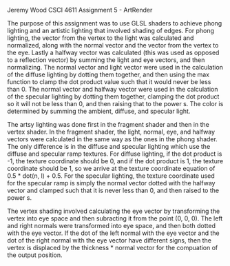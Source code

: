 Jeremy Wood CSCI 4611 Assignment 5 - ArtRender

The purpose of this assignment was to use GLSL shaders to achieve phong lighting and an artistic lighting that involved shading of edges. 
For phong lighting, the vector from the vertex to the light was calculated and normalized, along with the normal vector and the vector from the vertex to the eye. Lastly a halfway vector was calculated (this was used as opposed to a reflection vector) by summing the light and eye vectors, and then normalizing. The normal vector and light vector were used in the calculation of the diffuse lighting by dotting them together, and then using the max function to clamp the dot product value such that it would never be less than 0. The normal vector and halfway vector were used in the calculation of the specular lighting by dotting them together, clamping the dot product so it will not be less than 0, and then raising that to the power s. The color is determined by summing the ambient, diffuse, and specular light.

The artsy lighting was done first in the fragment shader and then in the vertex shader. In the fragment shader, the light, normal, eye, and halfway vectors were calculated in the same way as the ones in the phong shader. The only difference is in the diffuse and specular lighting which use the diffuse and specular ramp textures. For diffuse lighting, if the dot product is -1, the texture coordinate should be 0, and if the dot product is 1, the texture coordinate should be 1, so we arrive at the texture coordinate equation of 
0.5 * dot(n, l) + 0.5. For the specular lighting, the texture coordinate used for the specular ramp is simply the normal vector dotted with the halfway vector and clamped such that it is never less than 0, and then raised to the power s.

The vertex shading involved calculating the eye vector by transforming the vertex into eye space and then subracting it from the point 
(0, 0, 0). The left and right normals were transformed into eye space, and then both dotted with the eye vector. If the dot of the left normal with the eye vector and the dot of the right normal with the eye vector have different signs, then the vertex is displaced by the thickness * normal vector for the compuation of the output position.
